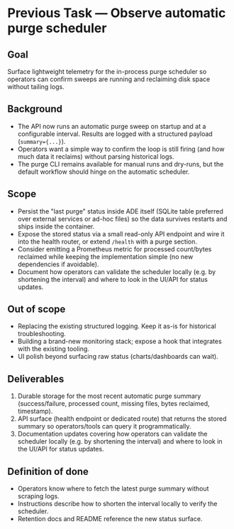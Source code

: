 # Previous Task — Observe automatic purge scheduler

## Goal
Surface lightweight telemetry for the in-process purge scheduler so operators
can confirm sweeps are running and reclaiming disk space without tailing logs.

## Background
- The API now runs an automatic purge sweep on startup and at a configurable
  interval. Results are logged with a structured payload (`summary={...}`).
- Operators want a simple way to confirm the loop is still firing (and how much
  data it reclaims) without parsing historical logs.
- The purge CLI remains available for manual runs and dry-runs, but the default
  workflow should hinge on the automatic scheduler.

## Scope
- Persist the "last purge" status inside ADE itself (SQLite table preferred over
  external services or ad-hoc files) so the data survives restarts and ships
  inside the container.
- Expose the stored status via a small read-only API endpoint and wire it into
  the health router, or extend `/health` with a purge section.
- Consider emitting a Prometheus metric for processed count/bytes reclaimed
  while keeping the implementation simple (no new dependencies if avoidable).
- Document how operators can validate the scheduler locally (e.g. by shortening
  the interval) and where to look in the UI/API for status updates.

## Out of scope
- Replacing the existing structured logging. Keep it as-is for historical
  troubleshooting.
- Building a brand-new monitoring stack; expose a hook that integrates with the
  existing tooling.
- UI polish beyond surfacing raw status (charts/dashboards can wait).

## Deliverables
1. Durable storage for the most recent automatic purge summary (success/failure,
   processed count, missing files, bytes reclaimed, timestamp).
2. API surface (health endpoint or dedicated route) that returns the stored
   summary so operators/tools can query it programmatically.
3. Documentation updates covering how operators can validate the scheduler
   locally (e.g. by shortening the interval) and where to look in the UI/API for
   status updates.

## Definition of done
- Operators know where to fetch the latest purge summary without scraping logs.
- Instructions describe how to shorten the interval locally to verify the
  scheduler.
- Retention docs and README reference the new status surface.
